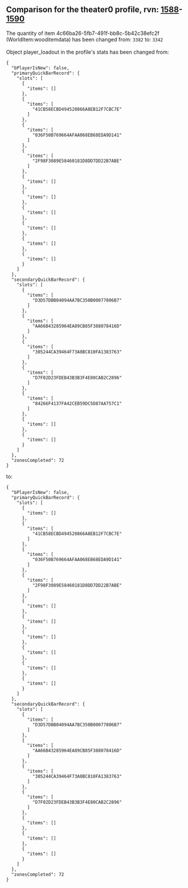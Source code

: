 ## Comparison for the theater0 profile, rvn: [1588](https://github.com/PRO100KatYT/FortniteProfileRevisions/tree/main/profiles/theater0/1588%20theater0.json)-[1590](https://github.com/PRO100KatYT/FortniteProfileRevisions/tree/main/profiles/theater0/1590%20theater0.json)

The quantity of item 4c66ba26-5fb7-491f-bb8c-5b42c38efc2f (WorldItem:wooditemdata) has been changed from: `3382` to: `3342`
<br><br>
Object player_loadout in the profile's stats has been changed from:

```
{
  "bPlayerIsNew": false,
  "primaryQuickBarRecord": {
    "slots": [
      {
        "items": []
      },
      {
        "items": [
          "41CB58ECBD494520866A8EB12F7CBC7E"
        ]
      },
      {
        "items": [
          "036F50B769664AFAA068EB68EDA9D141"
        ]
      },
      {
        "items": [
          "2F98F3089E58460181D8DD7DD22B7ABE"
        ]
      },
      {
        "items": []
      },
      {
        "items": []
      },
      {
        "items": []
      },
      {
        "items": []
      },
      {
        "items": []
      },
      {
        "items": []
      }
    ]
  },
  "secondaryQuickBarRecord": {
    "slots": [
      {
        "items": [
          "D3D57DBB04094AA7BC350B00077806B7"
        ]
      },
      {
        "items": [
          "AA66B43285964EA89CB85F388078416D"
        ]
      },
      {
        "items": [
          "305244CA39464F73A8BC810FA1383763"
        ]
      },
      {
        "items": [
          "D7F02D23FDEB43B3B3F4E80CAB2C2896"
        ]
      },
      {
        "items": [
          "84266F4137FA42CEB59DC5D87AA757C1"
        ]
      },
      {
        "items": []
      },
      {
        "items": []
      }
    ]
  },
  "zonesCompleted": 72
}
```

to:

```
{
  "bPlayerIsNew": false,
  "primaryQuickBarRecord": {
    "slots": [
      {
        "items": []
      },
      {
        "items": [
          "41CB58ECBD494520866A8EB12F7CBC7E"
        ]
      },
      {
        "items": [
          "036F50B769664AFAA068EB68EDA9D141"
        ]
      },
      {
        "items": [
          "2F98F3089E58460181D8DD7DD22B7ABE"
        ]
      },
      {
        "items": []
      },
      {
        "items": []
      },
      {
        "items": []
      },
      {
        "items": []
      },
      {
        "items": []
      },
      {
        "items": []
      }
    ]
  },
  "secondaryQuickBarRecord": {
    "slots": [
      {
        "items": [
          "D3D57DBB04094AA7BC350B00077806B7"
        ]
      },
      {
        "items": [
          "AA66B43285964EA89CB85F388078416D"
        ]
      },
      {
        "items": [
          "305244CA39464F73A8BC810FA1383763"
        ]
      },
      {
        "items": [
          "D7F02D23FDEB43B3B3F4E80CAB2C2896"
        ]
      },
      {
        "items": []
      },
      {
        "items": []
      },
      {
        "items": []
      }
    ]
  },
  "zonesCompleted": 72
}
```

<br><br>
